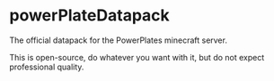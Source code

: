 # powerPlateDatapack
The official datapack for the PowerPlates minecraft server.

This is open-source, do whatever you want with it, but do not expect professional quality.
